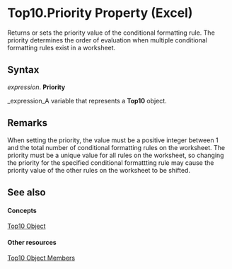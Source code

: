 
# Top10.Priority Property (Excel)

Returns or sets the priority value of the conditional formatting rule. The priority determines the order of evaluation when multiple conditional formatting rules exist in a worksheet.


## Syntax

 _expression_. **Priority**

 _expression_A variable that represents a  **Top10** object.


## Remarks

When setting the priority, the value must be a positive integer between 1 and the total number of conditional formatting rules on the worksheet. The priority must be a unique value for all rules on the worksheet, so changing the priority for the specified conditional formattting rule may cause the priority value of the other rules on the worksheet to be shifted.


## See also


#### Concepts


 [Top10 Object](b94f4a4f-564c-d751-2b43-4b9482e048cc.md)
#### Other resources


 [Top10 Object Members](ee94e347-b55a-d7b3-ab2f-26c5698b15cf.md)

